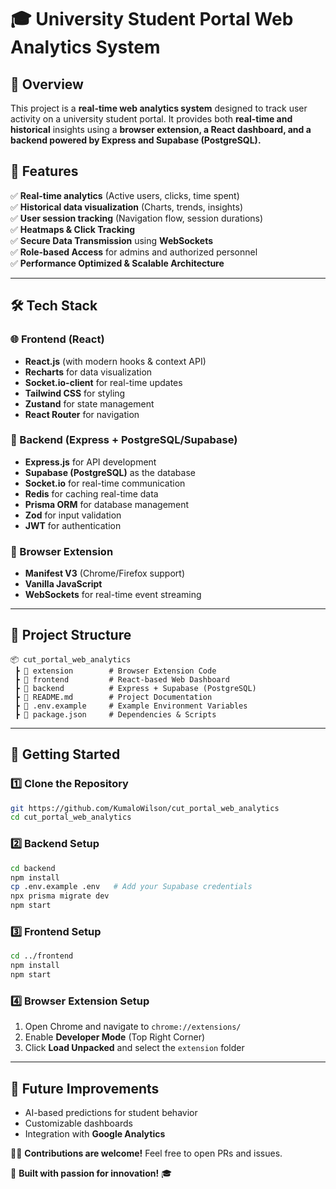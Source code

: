 # 🎓 University Student Portal Web Analytics System

## 📢 Overview
This project is a **real-time web analytics system** designed to track user activity on a university student portal. It provides both **real-time and historical** insights using a **browser extension, a React dashboard, and a backend powered by Express and Supabase (PostgreSQL).**

## 🚀 Features
✅ **Real-time analytics** (Active users, clicks, time spent)  
✅ **Historical data visualization** (Charts, trends, insights)  
✅ **User session tracking** (Navigation flow, session durations)  
✅ **Heatmaps & Click Tracking**  
✅ **Secure Data Transmission** using **WebSockets**  
✅ **Role-based Access** for admins and authorized personnel  
✅ **Performance Optimized & Scalable Architecture**  

---

## 🛠️ Tech Stack

### 🌐 Frontend (React)
- **React.js** (with modern hooks & context API)
- **Recharts** for data visualization
- **Socket.io-client** for real-time updates
- **Tailwind CSS** for styling  
- **Zustand** for state management  
- **React Router** for navigation  

### 📡 Backend (Express + PostgreSQL/Supabase)
- **Express.js** for API development  
- **Supabase (PostgreSQL)** as the database  
- **Socket.io** for real-time communication  
- **Redis** for caching real-time data  
- **Prisma ORM** for database management  
- **Zod** for input validation  
- **JWT** for authentication  

### 🧩 Browser Extension  
- **Manifest V3** (Chrome/Firefox support)  
- **Vanilla JavaScript**  
- **WebSockets** for real-time event streaming  

---

## 📂 Project Structure

```
📦 cut_portal_web_analytics
 ┣ 📂 extension        # Browser Extension Code
 ┣ 📂 frontend         # React-based Web Dashboard
 ┣ 📂 backend          # Express + Supabase (PostgreSQL)
 ┣ 📜 README.md        # Project Documentation
 ┣ 📜 .env.example     # Example Environment Variables
 ┣ 📜 package.json     # Dependencies & Scripts
```

---

## 🚀 Getting Started

### 1️⃣ Clone the Repository
```bash
git https://github.com/KumaloWilson/cut_portal_web_analytics
cd cut_portal_web_analytics
```

### 2️⃣ Backend Setup
```bash
cd backend
npm install
cp .env.example .env   # Add your Supabase credentials
npx prisma migrate dev
npm start
```

### 3️⃣ Frontend Setup
```bash
cd ../frontend
npm install
npm start
```

### 4️⃣ Browser Extension Setup
1. Open Chrome and navigate to `chrome://extensions/`  
2. Enable **Developer Mode** (Top Right Corner)  
3. Click **Load Unpacked** and select the `extension` folder  

---

## 🎯 Future Improvements
- AI-based predictions for student behavior  
- Customizable dashboards  
- Integration with **Google Analytics**  

👨‍💻 **Contributions are welcome!** Feel free to open PRs and issues.  

🚀 **Built with passion for innovation!** 🎓

